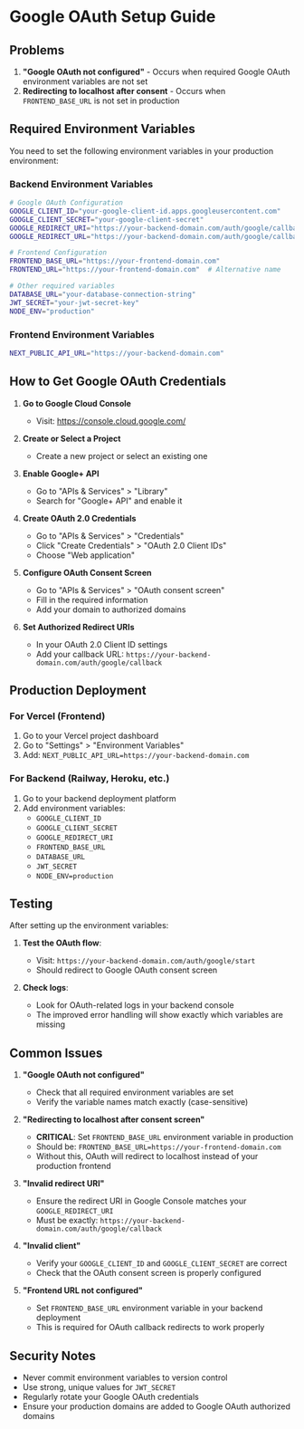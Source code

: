 # Google OAuth Setup Guide

## Problems
1. **"Google OAuth not configured"** - Occurs when required Google OAuth environment variables are not set
2. **Redirecting to localhost after consent** - Occurs when `FRONTEND_BASE_URL` is not set in production

## Required Environment Variables

You need to set the following environment variables in your production environment:

### Backend Environment Variables
```bash
# Google OAuth Configuration
GOOGLE_CLIENT_ID="your-google-client-id.apps.googleusercontent.com"
GOOGLE_CLIENT_SECRET="your-google-client-secret"
GOOGLE_REDIRECT_URI="https://your-backend-domain.com/auth/google/callback"
GOOGLE_REDIRECT_URL="https://your-backend-domain.com/auth/google/callback"  # Alternative name

# Frontend Configuration
FRONTEND_BASE_URL="https://your-frontend-domain.com"
FRONTEND_URL="https://your-frontend-domain.com"  # Alternative name

# Other required variables
DATABASE_URL="your-database-connection-string"
JWT_SECRET="your-jwt-secret-key"
NODE_ENV="production"
```

### Frontend Environment Variables
```bash
NEXT_PUBLIC_API_URL="https://your-backend-domain.com"
```

## How to Get Google OAuth Credentials

1. **Go to Google Cloud Console**
   - Visit: https://console.cloud.google.com/

2. **Create or Select a Project**
   - Create a new project or select an existing one

3. **Enable Google+ API**
   - Go to "APIs & Services" > "Library"
   - Search for "Google+ API" and enable it

4. **Create OAuth 2.0 Credentials**
   - Go to "APIs & Services" > "Credentials"
   - Click "Create Credentials" > "OAuth 2.0 Client IDs"
   - Choose "Web application"

5. **Configure OAuth Consent Screen**
   - Go to "APIs & Services" > "OAuth consent screen"
   - Fill in the required information
   - Add your domain to authorized domains

6. **Set Authorized Redirect URIs**
   - In your OAuth 2.0 Client ID settings
   - Add your callback URL: `https://your-backend-domain.com/auth/google/callback`

## Production Deployment

### For Vercel (Frontend)
1. Go to your Vercel project dashboard
2. Go to "Settings" > "Environment Variables"
3. Add: `NEXT_PUBLIC_API_URL=https://your-backend-domain.com`

### For Backend (Railway, Heroku, etc.)
1. Go to your backend deployment platform
2. Add environment variables:
   - `GOOGLE_CLIENT_ID`
   - `GOOGLE_CLIENT_SECRET`
   - `GOOGLE_REDIRECT_URI`
   - `FRONTEND_BASE_URL`
   - `DATABASE_URL`
   - `JWT_SECRET`
   - `NODE_ENV=production`

## Testing

After setting up the environment variables:

1. **Test the OAuth flow**:
   - Visit: `https://your-backend-domain.com/auth/google/start`
   - Should redirect to Google OAuth consent screen

2. **Check logs**:
   - Look for OAuth-related logs in your backend console
   - The improved error handling will show exactly which variables are missing

## Common Issues

1. **"Google OAuth not configured"**
   - Check that all required environment variables are set
   - Verify the variable names match exactly (case-sensitive)

2. **"Redirecting to localhost after consent screen"**
   - **CRITICAL**: Set `FRONTEND_BASE_URL` environment variable in production
   - Should be: `FRONTEND_BASE_URL=https://your-frontend-domain.com`
   - Without this, OAuth will redirect to localhost instead of your production frontend

3. **"Invalid redirect URI"**
   - Ensure the redirect URI in Google Console matches your `GOOGLE_REDIRECT_URI`
   - Must be exactly: `https://your-backend-domain.com/auth/google/callback`

4. **"Invalid client"**
   - Verify your `GOOGLE_CLIENT_ID` and `GOOGLE_CLIENT_SECRET` are correct
   - Check that the OAuth consent screen is properly configured

5. **"Frontend URL not configured"**
   - Set `FRONTEND_BASE_URL` environment variable in your backend deployment
   - This is required for OAuth callback redirects to work properly

## Security Notes

- Never commit environment variables to version control
- Use strong, unique values for `JWT_SECRET`
- Regularly rotate your Google OAuth credentials
- Ensure your production domains are added to Google OAuth authorized domains
